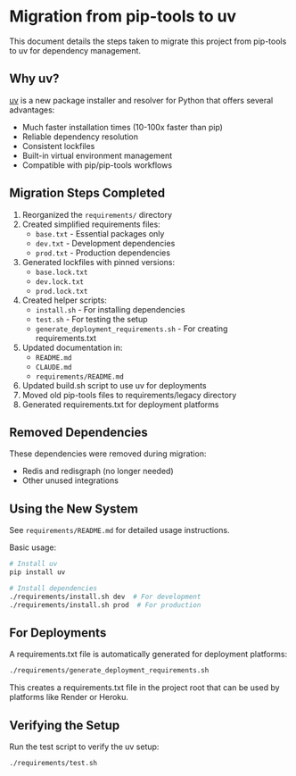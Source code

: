 # Migration from pip-tools to uv

This document details the steps taken to migrate this project from pip-tools to uv for dependency management.

## Why uv?

[uv](https://github.com/astral-sh/uv) is a new package installer and resolver for Python that offers several advantages:

- Much faster installation times (10-100x faster than pip)
- Reliable dependency resolution
- Consistent lockfiles
- Built-in virtual environment management
- Compatible with pip/pip-tools workflows

## Migration Steps Completed

1. Reorganized the `requirements/` directory
2. Created simplified requirements files:
   - `base.txt` - Essential packages only
   - `dev.txt` - Development dependencies
   - `prod.txt` - Production dependencies
3. Generated lockfiles with pinned versions:
   - `base.lock.txt`
   - `dev.lock.txt`
   - `prod.lock.txt`
4. Created helper scripts:
   - `install.sh` - For installing dependencies
   - `test.sh` - For testing the setup
   - `generate_deployment_requirements.sh` - For creating requirements.txt
5. Updated documentation in:
   - `README.md`
   - `CLAUDE.md`
   - `requirements/README.md`
6. Updated build.sh script to use uv for deployments
7. Moved old pip-tools files to requirements/legacy directory
8. Generated requirements.txt for deployment platforms

## Removed Dependencies

These dependencies were removed during migration:
- Redis and redisgraph (no longer needed)
- Other unused integrations

## Using the New System

See `requirements/README.md` for detailed usage instructions.

Basic usage:
```bash
# Install uv
pip install uv

# Install dependencies
./requirements/install.sh dev  # For development
./requirements/install.sh prod  # For production
```

## For Deployments

A requirements.txt file is automatically generated for deployment platforms:

```bash
./requirements/generate_deployment_requirements.sh
```

This creates a requirements.txt file in the project root that can be used by platforms like Render or Heroku.

## Verifying the Setup

Run the test script to verify the uv setup:
```bash
./requirements/test.sh
```